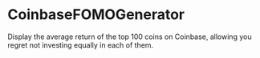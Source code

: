 # CoinbaseFOMOGenerator
Display the average return of the top 100 coins on Coinbase, allowing you regret not investing equally in each of them.
